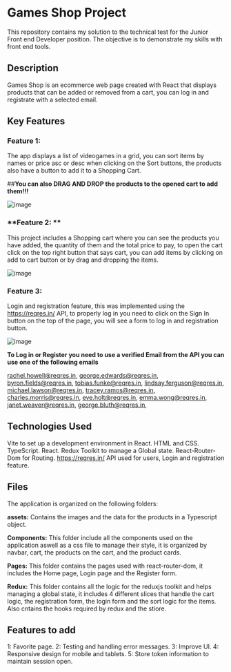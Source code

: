 # Games Shop Project

This repository contains my solution to the technical test for the Junior Front end Developer position. The objective is to demonstrate my skills with front end tools.

## Description

Games Shop is an ecommerce web page created with React that displays products that can be added or removed from a cart, you can log in and registrate with a selected email.

## Key Features

### **Feature 1:** 

The app displays a list of videogames in a grid, you can sort items by names or price asc or desc when clicking on the Sort buttons, the products also have a button to add it to a Shopping Cart.

##**You can also DRAG AND DROP the products to the opened cart to add them!!!**

![image](https://github.com/Camiloop/GamesShop-Project/assets/109489683/2600b419-a8ba-423b-a6b3-054b189800b5)

### **Feature 2: **

This project includes a Shopping cart where you can see the products you have added, the quantity of them and the total price to pay, to open the cart click on the top right button that says cart, you can add items by clicking on add to cart button or by drag and dropping the items.

![image](https://github.com/Camiloop/GamesShop-Project/assets/109489683/d6040871-daee-4fb6-8743-cb465d690342)

### **Feature 3:** 

Login and registration feature, this was implemented using the https://reqres.in/ API, to properly log in you need to click on the Sign In button on the top of the page, you will see a form to log in and registration button.

![image](https://github.com/Camiloop/GamesShop-Project/assets/109489683/88c7b4a2-2a51-4898-a4d1-a6b4118cc571)

**To Log in or Register you need to use a verified Email from the API you can use one of the following emails**

rachel.howell@reqres.in,
george.edwards@reqres.in,
byron.fields@reqres.in,
tobias.funke@reqres.in,
lindsay.ferguson@reqres.in,
michael.lawson@reqres.in,
tracey.ramos@reqres.in,
charles.morris@reqres.in,
eve.holt@reqres.in,
emma.wong@reqres.in,
janet.weaver@reqres.in,
george.bluth@reqres.in,

## Technologies Used

Vite to set up a development environment in React.
HTML and CSS.
TypeScript.
React.
Redux Toolkit to manage a Global state.
React-Router-Dom for Routing.
https://reqres.in/ API used for users, Login and registration feature.

## Files

The application is organized on the following folders:

**assets:** Contains the images and the data for the products in a Typescript object.

**Components:** This folder include all the components used on the application aswell as a css file to manage their style, it is organized by navbar, cart, the products on the cart, and the product cards.

**Pages:** This folder contains the pages used with react-router-dom, it includes the Home page, Login page and the Register form.

**Redux:** This folder contains all the logic for the reduxjs toolkit and helps managing a global state, it includes 4 different slices that handle the cart logic, the registration form, the login form and the sort logic for the items. Also cntains the hooks required by redux and the stiore.

## Features to add

1: Favorite page.
2: Testing and handling error messages.
3: Improve UI.
4: Responsive design for mobile and tablets.
5: Store token information to maintain session open.
